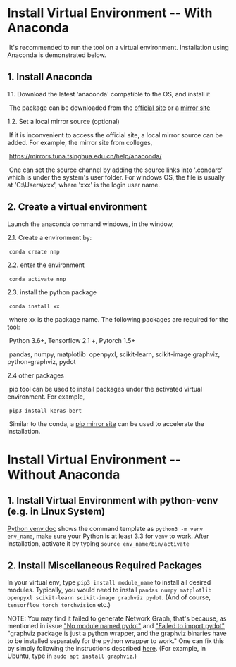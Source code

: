 #  Install Virtual Environment -- With Anaconda

​	It's recommended to run the tool on a virtual environment. Installation using Anaconda is demonstrated below. 	

## 1. Install Anaconda

1.1. Download the latest 'anaconda' compatible  to the OS, and install it

​		The package can be downloaded from the [official site](https://www.anaconda.com/products/individual) or a [mirror site](https://mirrors.tuna.tsinghua.edu.cn/anaconda/archive/)

1.2. Set a local mirror source (optional)

​		If it is inconvenient to access the official site,  a local mirror source can be added. For example, the mirror site from colleges,

​		https://mirrors.tuna.tsinghua.edu.cn/help/anaconda/

​		One can set the source channel by adding the source links into '.condarc' which is under the system's user folder. For windows OS, the file is usually at 'C:\Users\xxx', where 'xxx' is the login user name.



## 2. Create a virtual environment 

Launch the anaconda command windows, in the window, 

2.1. Create a environment by:

​			`conda create nnp`

2.2. enter the environment

​			`conda activate nnp`

2.3. install the python package 

​			`conda install xx` 

​		where xx is the package name. The following packages are required for the tool:

​		Python 3.6+, 	Tensorflow 2.1 +,  Pytorch 1.5+

​		pandas,​		numpy,​		matplotlib
​		openpyxl, 	scikit-learn, 	scikit-image
​		graphviz, 	python-graphviz, 		pydot

2.4 other packages

​	pip tool can be used to install packages under the activated virtual environment. For example,

​			`pip3 install keras-bert`

​	Similar to the conda, a [pip mirror site](https://mirrors.tuna.tsinghua.edu.cn/help/pypi/) can be used to accelerate the installation.



#  Install Virtual Environment -- Without Anaconda

## 1. Install Virtual Environment with python-venv (e.g. in Linux System)
[Python venv doc](https://docs.python.org/3/tutorial/venv.html) shows the command template as `python3 -m venv env_name`, make sure your Python is at least 3.3 for `venv` to work.
After installation, activate it by typing `source env_name/bin/activate`

## 2. Install Miscellaneous Required Packages
In your virtual env, type `pip3 install module_name` to install all desired modules. Typically, you would need to install `pandas numpy matplotlib openpyxl scikit-learn scikit-image graphviz pydot`. (And of course, `tensorflow torch torchvision` etc.)

NOTE: You may find it failed to generate Network Graph, that's because, as mentioned in issue ["No module named pydot"](https://stackoverflow.com/questions/35177262/importerror-no-module-named-pydot-unable-to-import-pydot) and ["Failed to import pydot"](https://stackoverflow.com/questions/36886711/keras-runtimeerror-failed-to-import-pydot-after-installing-graphviz-and-pyd), "graphviz package is just a python wrapper, and the graphviz binaries have to be installed separately for the python wrapper to work." One can fix this by simply following the instructions described [here](https://graphviz.gitlab.io/download/). (For example, in Ubuntu, type in `sudo apt install graphviz`.)
